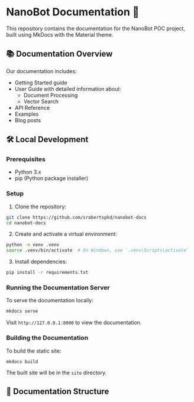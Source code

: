 # NanoBot Documentation 🤖

This repository contains the documentation for the NanoBot POC project, built using MkDocs with the Material theme.

## 📚 Documentation Overview

Our documentation includes:
- Getting Started guide
- User Guide with detailed information about:
  - Document Processing
  - Vector Search
- API Reference
- Examples
- Blog posts

## 🛠️ Local Development

### Prerequisites
- Python 3.x
- pip (Python package installer)

### Setup

1. Clone the repository:
```bash
git clone https://github.com/srobertsphd/nanobot-docs
cd nanobot-docs
```

2. Create and activate a virtual environment:
```bash
python -m venv .venv
source .venv/bin/activate  # On Windows, use `.venv\Scripts\activate`
```

3. Install dependencies:
```bash
pip install -r requirements.txt
```

### Running the Documentation Server

To serve the documentation locally:
```bash
mkdocs serve
```

Visit `http://127.0.0.1:8000` to view the documentation.

### Building the Documentation

To build the static site:
```bash
mkdocs build
```

The built site will be in the `site` directory.

## 📖 Documentation Structure

